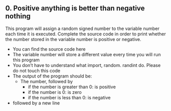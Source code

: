 ## 0. Positive anything is better than negative nothing
This program will assign a random signed number to the variable number each time it is executed. Complete the source code in order to print whether the number stored in the variable number is positive or negative.

- You can find the source code here
- The variable number will store a different value every time you will run this program
- You don’t have to understand what import, random. randint do. Please do not touch this code
- The output of the program should be:
  - The number, followed by
    - if the number is greater than 0: is positive
    - if the number is 0: is zero
    - if the number is less than 0: is negative
- followed by a new line
